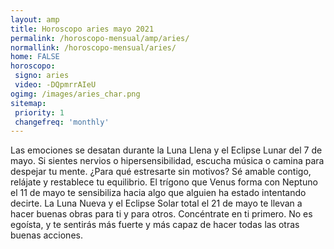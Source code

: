 ```yaml
---
layout: amp
title: Horoscopo aries mayo 2021 
permalink: /horoscopo-mensual/amp/aries/
normallink: /horoscopo-mensual/aries/
home: FALSE
horoscopo:
 signo: aries
 video: -DQpmrrAIeU
ogimg: /images/aries_char.png
sitemap:
 priority: 1
 changefreq: 'monthly'
---
```



Las emociones se desatan durante la Luna Llena y el Eclipse Lunar del 7 de mayo. Si sientes nervios o hipersensibilidad, escucha música o camina para despejar tu mente. ¿Para qué estresarte sin motivos? Sé amable contigo, relájate y restablece tu equilibrio. El trígono que Venus forma con Neptuno el 11 de mayo te sensibiliza hacia algo que alguien ha estado intentando decirte. La Luna Nueva y el Eclipse Solar total el 21 de mayo te llevan a hacer buenas obras para ti y para otros. Concéntrate en ti primero. No es egoísta, y te sentirás más fuerte y más capaz de hacer todas las otras buenas acciones. 